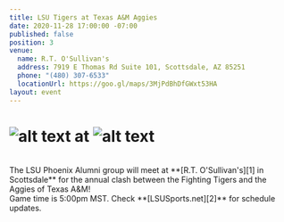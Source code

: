 ```yaml
---
title: LSU Tigers at Texas A&M Aggies
date: 2020-11-28 17:00:00 -07:00
published: false
position: 3
venue:
  name: R.T. O'Sullivan's
  address: 7919 E Thomas Rd Suite 101, Scottsdale, AZ 85251
  phone: "(480) 307-6533"
  locationUrl: https://goo.gl/maps/3MjPdBhDfGWxt53HA
layout: event
---
```


# ![alt text](https://lsu-phoenix-alumni.github.io/assets/img/LSUTigers.png "LSU Fighting Tigers") at ![alt text](https://lsu-phoenix-alumni.github.io/assets/img/TexasAggies.png "Texas A&M Aggies")  
<br>
The LSU Phoenix Alumni group will meet at **[R.T. O'Sullivan's][1] in Scottsdale** for the annual clash between the Fighting Tigers and the Aggies of Texas A&M!  
<br>
Game time is 5:00pm MST. Check **[LSUSports.net][2]** for schedule updates.  

[1]: https://scottsdale.rtosullivans.com/ "RTO Scottsdale website"
[2]: http://www.lsusports.net/SportSelect.dbml?SPID=2164&SPSID=27811&DB_OEM_ID=5200&_ga=2.61742444.1994479276.1565745145-1475237789.1565745143 "THE OFFICIAL SITE OF LSU ATHLETICS"